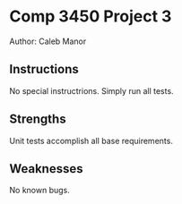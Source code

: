 # Comp 3450 Project 3

Author: Caleb Manor

## Instructions

No special instructrions. Simply run all tests. 

## Strengths

Unit tests accomplish all base requirements. 

## Weaknesses

No known bugs.